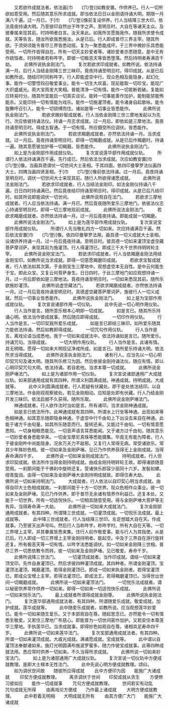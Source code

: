 <!-- { "loadSidebar": true } -->
　　又若欲作成就法者。依法画[巾　　(穴/登)]如教安置。作供养已。行人一切所欲如意受用。然后随其意乐所求成就。即当依法日日以金刚语持诵大明。期限一月满八千遍。过一月已。于[巾　　(穴/登)]像前复设供养。行人当结降三世大印。依法竟夜持诵大明。乃至彼印自然出于吽字之声。至明旦时。大自在等诸天主众。及彼眷属来现其前。时持明者白言。汝天来此。如我所言愿施我作。随我所求使令成就。天等告言。随汝所欲我悉施汝。从是已后。行人即成普尽三界主宰。随其所欲。于须臾顷能令普尽三界皆悉动摇。复为一聚悉能成坏。于三界中微妙乐具悉能受用。一切所作皆得自在。所有一切天主妙爱者等。诸妙爱者亦悉随意。是中无有作娆恼者。时持明者若称吽字。即彼一切极恶天等皆悉堕落。然后持明者寿满百千劫。
　　此佛所说执金刚法门。
　　复次若欲求印成就者。如教所说。依法持诵满一月。后行人当结金刚降三世三昧印。竟夜持诵至明旦时。得印成就。从是已后如教所说。随结印时同称吽字。行人即能虚空中行。现众色相及能隐身。起幻化事。能作一切警悟钩召敬爱事业。能令一切生大欢喜。现前能取一切珍宝。能现广大炽盛威光。雨大宝雨发大笑相。普能清净一切有情。能作一切若断若破。复能如应转易时分。随其所宜能启一切真实谈论。能转一切事能善作加护。能制能禁能怖能杀。又能印持一切有情能为戏乐。能作一切施灌顶者。能令诸身自起歌咏。能令旋舞呼召引入。能令一切锁缚而住。诸如是等一切事业皆悉能作。
　　此佛所说执金刚法门。
　　若欲求微妙智成就者。行人当依金刚降三世三摩地发起以为先行。次应依彼持诵法仪。持诵一月志求成就。过一月后。即依如是三摩地法。竟夜持诵至明旦时。得成五智通。于一切有情。所应摄受所应调伏。皆悉能作。
　　此佛所说执金刚法门。
　　若欲求羯磨成就者。亦然依法持诵一月。当求成就。过一月后。竟夜持诵至明旦时。即得一切羯磨成就。从是已后作羯磨时。持诵一遍。随其意愿彼加护等一切羯磨。皆悉能作。
　　此佛所说执金刚法门。
　　如上是为金刚部作用成就仪轨。
　　复次宣说莲华部作用成就仪轨。
　　所谓行人依法持诵满百千遍。先行成已。然后依法当求成就。次应如教安置[巾　　(穴/登)]像。当画具德谓伏一切世间大士圣相。于其四面。依四印曼拏罗法仪画四大士。四隅当画四贤圣相。于[巾　　(穴/登)]像前依法持诵。过一月后。竟夜持诵至明旦时。调伏一切世间大士来现其前。随行人所欲得诸愿成就。
　　此佛所说法金刚法门。
　　若欲求印成就者。行人当结法金刚印。如法金刚仪持诵八千遍。日日四时持诵满已。然后竟夜结印持诵至明旦时。得印成就。从是已后凡结印时。如其所说即能调伏一切世间。
　　此佛所说观自在法门。
　　若欲求三摩地成就者。行人应当依法持诵。满一月已。然后竟夜随所爱乐三摩地门。依彼法仪志心持诵至明旦时。即得一切三摩地现前成就。
　　此佛所说法金刚法门。
　　若欲求羯磨成就者。亦然依法持诵一月。过一月后竟夜持诵。即能成就一切羯磨。
　　此佛所说法金刚法门。
　　如上是为莲华部作用成就仪轨。
　　复次宣说宝部作用成就仪轨。
　　所谓行人先当敬礼四方一切如来。次应持诵满百千遍。然后依法安置[巾　　(穴/登)]像。依四印曼拏罗法用。画具德一切义成就大士圣相。设诸供养持诵一月。过一月后竟夜持诵。至明旦时。彼具德一切如来灌顶宝虚空藏菩萨摩诃萨。来现其前为施灌顶。行人得灌顶已。即成三千大千世界持明转轮主宰。
　　此佛所说金刚宝法门。
　　若欲求印成就者。行人当依羯磨金刚法用结金刚宝印。如教所说当求成就。即得一切意愿羯磨印成就。
　　若欲求宝智成就者。行人依法如其次第。于金刚宝生三摩地中。观想虚空本无自性。是中云何能生于宝。即此众宝。又复云何菩萨身生。日日四时。于此三摩地门如应观想持诵一月。过一月后即依如是三摩地法。竟夜持诵至明旦时。一切如来悉现其前。随所乐欲施妙灌顶。
　　此佛所说虚空藏法门。
　　若欲求羯磨成就者。亦然依法持诵一月。过一月后竟夜持诵至明旦时。具德虚空藏菩萨摩诃萨。施彼行人一切义成就。然后一切事业皆悉能作。
　　此佛所说执金刚法门。
　　如上是为宝部作用成就仪轨。
　　复次宣说诸部作用一切仪轨。
　　此中先说一切心明作用仪轨。
　　行人当作是言。随所意乐根本心明即一切成就。
　　如是言已。随其所乐持诵心明。依法当作彼成就事。然后随应即得成就。
　　一切印作用仪轨。
　　行人当作是言。一切印契我所爱乐成就。
　　如是言已即结三昧印。如所爱乐随其力能依法持诵。然后如教即得成就。
　　一切咒句作用仪轨。
　　行人当作是言。离戏论语当成悉地。我于一切如来成就法中。依法持诵如是言已。随所爱乐。持诵咒句。当得成就。
　　一切大明作用仪轨。
　　行人当作是言。此诸有情。具无明暗。愿得一切如来大明现证净戒所成。如是言已。随所爱乐持诵大明。依法所求当得成就。
　　此佛所说圣执金刚法门。
　　诸有行人。应当先以一切心明印契咒句及诸大明。随其所乐修习为因。然后依彼金刚持诵法仪。随应有情。即以心明印契咒句大明。依法持诵。若自若他。当求本尊一切成就。
　　此佛所说金刚萨埵法门。
　　如上是为诸部作用一切仪轨。
　　复次宣说诸部通用广大成就仪轨。如来部通用成就有其四种。所谓义利圆满成就。神通成就。持明成就。大成就等。
　　此中义利圆满成就者。行人若疑有伏藏处。即于是处依法结印。以自三摩地法。作金刚视观察彼处。若见金刚相动。应知是处即有伏藏。行人乃结金刚开发三昧印。依法启掘不久获得。随所乐取。
　　此佛所说金刚萨埵法门。
　　神通成就者。行人欲作法时当如是言。所有诸印。当求金刚神通成就。
　　如是言已依法所作。此神通成就有其四种。所谓水上行坐等神通。出现如来等色相神通。如其意乐随即隐身神通。于虚空中行千由旬上下出没去来自在神通。此能于诸方千由旬量。如其所乐随意而行。旋转还来。又能过千由旬。一切有情意愿悉知。一切身相眼悉能见。一切音声语言耳悉能闻。又于诸方过千由旬。随其意乐一切妙爱者身悉能举来。一切金宝摩尼真珠等悉能摄集。毕竟无有能为障者。行人于彼金刚杵中尚能隐身。况余万夫力不敌邪。又复行人常得无病。常受诸欲乐。常具少年殊妙色相。彼一切如来及金刚萨埵。见已乃作供养获得无上金刚成就。当得寿命满四千岁。
　　此佛所说一切如来金刚成就法门。
　　持明成就者。行人但求印契成就。依法所作当得金刚持明成就。由成金刚持明转轮王故。即得诸欲随意受用。一刹那间能于千佛刹中旋转还复。受诸快乐颜容少丽同十六岁。发髻如螺。绀青旋润。由得一切如来及金刚萨埵大金刚持明成就故。即得住寿大劫。
　　此佛所说一切如来持明法门。
　　大成就者。行人依法以自印契心明当求成就。由得自印大士色相成就故。一刹那间能于十方一切世界。现众色相作众事业。彼一切如来及金刚萨埵。见已乃作供养。即于普尽无余诸有情界作利益已。还复本处。又能于一切世界。所有一切适悦快乐。一切相具随意受用。得与金刚萨埵大菩萨等无有异。当得寿命满一大劫。
　　此佛所说一切如来大成就法门。
　　复次金刚部通用成就者。有其四种。所谓降三世成就。一切灌顶成就。一切悦乐法成就。最上成就等。
　　此中降三世成就者。行人当结降三世印。左足想踏大自在天。作成就事。乃至彼天出声号叫。然后行人当称吽字。称吽字时。所有大自在天等。一切三界增上主宰。并其眷属皆悉来集。住行人前作敬爱事。能与行人为其指使。从是已后。行人即成一切三界增上主宰金刚持明者。能起空。中及于三界自在游行旋转还复。所有极恶天等一切有情。以吽字法悉能调伏。如一切如来金刚降三世相。普尽三界一切悉依教令而转。彼一切如来及金刚萨埵。见已敬爱。寿命千岁。
　　此佛所说降三世法门。
　　一切灌顶成就者。当作印成就。谓结一切如来灌顶宝印。先作自身灌顶已。然后求彼四种灌顶成就。其四种者。所谓金刚灌顶。宝灌顶法灌顶。羯磨灌顶。若得金刚灌顶已。即成一切如来执金刚者。若得宝灌顶已。即成众宝增上主宰。若得法灌顶已。即成法王。若得羯磨灌顶已。当得世出世间一切羯磨成就。
　　此佛所说一切如来灌顶法门。
　　一切悦乐法成就者。谓以秘密供养常作供养一切如来。即得一切如来一切适悦快乐成就。
　　此佛所说一切如来悦乐法门。
　　最上成就者所谓得成就金刚尊。
　　此佛所说执金刚法门。
　　复次莲华部通用成就法者。有其四种。所谓随爱乐成就。敬爱成就。加护成就。莲华成就等。
　　此中随爱乐成就者。如教所说。应当观想莲华妙爱已。能令一切如来随生爱乐。又于本部观自在尊。随起思念已。亦然能令一切有情悉生敬爱。又若住三摩地广布慈心。即能普为一切世间密作加护。又若安住本尊莲华三摩地。手执莲华已。当求成就事。即得妙色如观自在尊。诸相具足寿命四千岁。
　　此佛所说一切如来莲华法门。
　　复次宝部通用成就法者。有其四种。所谓一切如来灌顶成就。大威光成就。满诸愿成就。宝成就等。
　　此中谓以自灌顶法奉献诸如来。施灯光明圆满布施波罗蜜多。随力作彼宝成就事。此等四种成就法用。悉应常时供养一切如来。不久当得所求成就。
　　此佛所说一切如来妙宝法门。
　　如上是为诸部通用广大成就仪轨。
　　复次宣说一切仪轨中方便成就教理。是即大士根本无性法门。
　　此中先说心明方便成就教理。颂曰。
　　如为调伏世间故　　随彼所应得成就
　　此中方便印为因　　能施广大诸成就
　　印契方便成就教理。
　　离贪调伏于世间　　印契成就从贪生
　　方便修习彼如应　　能作一切成就事
　　咒句方便成就教理。
　　世间若实有动乱　　咒句成就无所得
　　由离戏论方便成　　乃作最上诸成就
　　大明方便成就教理。
　　此中若着无明相　　大明成就无所有
　　由其方便广大门　　能施广大诸成就
